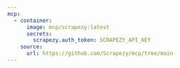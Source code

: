 ```yaml
---
mcp:
  - container:
      image: mcp/scrapezy:latest
      secrets:
        scrapezy.auth_token: SCRAPEZY_API_KEY
    source:
      url: https://github.com/Scrapezy/mcp/tree/main
---
```

